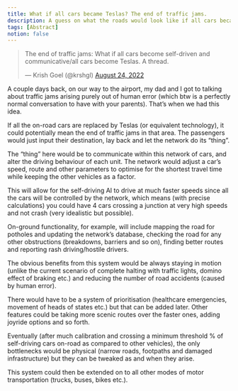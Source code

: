 ```yaml
---
title: What if all cars became Teslas? The end of traffic jams.
description: A guess on what the roads would look like if all cars became autonomous and communicative. Based on a Twitter Thread I wrote, pretty proud of it.
tags: [Abstract]
notion: false
---
```


<section class="tweet-container">
	<blockquote class="twitter-tweet" data-lang="en" data-theme="light"><p lang="en" dir="ltr">The end of traffic jams: What if all cars become self-driven and communicative/all cars become Teslas. A thread.</p>&mdash; Krish Goel (@krshgl) <a href="https://twitter.com/krshgl/status/1562368099654897666?ref_src=twsrc%5Etfw">August 24, 2022</a></blockquote> 
	<script async src="https://platform.twitter.com/widgets.js" charset="utf-8"></script>
</section>

A couple days back, on our way to the airport, my dad and I got to talking about traffic jams arising purely out of human error (which btw is a perfectly normal conversation to have with your parents). That’s when we had this idea.

If all the on-road cars are replaced by Teslas (or equivalent technology), it could potentially mean the end of traffic jams in that area. The passengers would just input their destination, lay back and let the network do its “thing”.

The “thing” here would be to communicate within this network of cars, and alter the driving behaviour of each unit. The network would adjust a car’s speed, route and other parameters to optimise for the shortest travel time while keeping the other vehicles as a factor.

This will allow for the self-driving AI to drive at much faster speeds since all the cars will be controlled by the network, which means (with precise calculations) you could have 4 cars crossing a junction at very high speeds and not crash (very idealistic but possible).

On-ground functionality, for example, will include mapping the road for potholes and updating the network’s database, checking the road for any other obstructions (breakdowns, barriers and so on), finding better routes and reporting rash driving/hostile drivers.

The obvious benefits from this system would be always staying in motion (unlike the current scenario of complete halting with traffic lights, domino effect of braking etc.) and reducing the number of road accidents (caused by human error).

There would have to be a system of prioritisation (healthcare emergencies, movement of heads of states etc.) but that can be added later. Other features could be taking more scenic routes over the faster ones, adding joyride options and so forth.

Eventually (after much calibration and crossing a minimum threshold % of self-driving cars on-road as compared to other vehicles), the only bottlenecks would be physical (narrow roads, footpaths and damaged infrastructure) but they can be tweaked as and when they arise.

This system could then be extended on to all other modes of motor transportation (trucks, buses, bikes etc.).